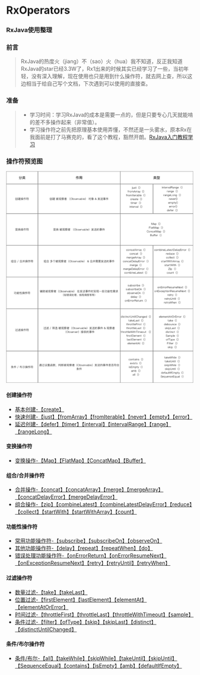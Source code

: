 # RxOperators
### RxJava使用整理

### 前言
> RxJava的热度火（jiang）不（sao）火（hua）我不知道，反正我知道RxJava的star已经3.3W了，Rx1出来的时候其实已经学习了一些，当初年轻，没有深入理解，现在使用也只是用到什么操作符，就去网上查，所以这边相当于给自己写个文档，下次遇到可以使用的直接查。
### 准备
> - 学习时间：学习RxJava的成本是需要一点的，但是只要专心几天就能啃的差不多操作起来（非常值）。
> - 学习操作符之前先把原理基本使用弄懂，不然还是一头雾水，原本Rx在我面前是打了马赛克的，看了这个教程，豁然开朗。[RxJava入门教程学习](https://www.jianshu.com/u/c50b715ccaeb)

### 操作符预览图
![Alt text](./operators.png)


#### 创建操作符
- [基本创建-【create】](https://github.com/LiangLuDev/RxPractice/blob/b78b5ab5145778c877a9e1820673a0dc34708732/app/src/main/java/com/luliang/rxpractice/operators/create/BasisCreate.java)
- [快速创建-【just】【fromArray】【fromIterable】【never】【empty】【error】](https://github.com/LiangLuDev/RxPractice/blob/b78b5ab5145778c877a9e1820673a0dc34708732/app/src/main/java/com/luliang/rxpractice/operators/create/FastCreate.java)
- [延迟创建-【defer】【timer】【interval】【intervalRange】【range】【rangeLong】](https://github.com/LiangLuDev/RxPractice/blob/b78b5ab5145778c877a9e1820673a0dc34708732/app/src/main/java/com/luliang/rxpractice/operators/create/DelayCreate.java)
#### 变换操作符
- [变换操作-【Map】【FlatMap】【ConcatMap】【Buffer】](https://github.com/LiangLuDev/RxPractice/blob/7aeebc20d3ae2d8dd05eb6e87ea145a7f06950f1/app/src/main/java/com/luliang/rxpractice/operators/transform/Transform.java)
#### 组合/合并操作符
- [合并操作-【concat】【concatArray】【merge】【mergeArray】【concatDelayError】【mergeDelayError】](https://github.com/LiangLuDev/RxPractice/blob/eddb9c9a55f4024422f62d4586f277b65989a1a9/app/src/main/java/com/luliang/rxpractice/operators/combine/ObservablesMerge.java)
- [组合操作-【zip】【combineLatest】【combineLatestDelayError】【reduce】【collect】【startWith】【startWithArray】【count】](https://github.com/LiangLuDev/RxPractice/blob/eddb9c9a55f4024422f62d4586f277b65989a1a9/app/src/main/java/com/luliang/rxpractice/operators/combine/ObservablesCombine.java)
#### 功能性操作符
- [常用功能操作符-【subscribe】【subscribeOn】【observeOn】](https://github.com/LiangLuDev/RxPractice/blob/23c8133d58f06fd33da4157528bda561c39045b8/app/src/main/java/com/luliang/rxpractice/operators/utility/AlwaysUtility.java)
- [其他功能操作符-【delay】【repeat】【repeatWhen】【do】](https://github.com/LiangLuDev/RxPractice/blob/23c8133d58f06fd33da4157528bda561c39045b8/app/src/main/java/com/luliang/rxpractice/operators/utility/OtherUtility.java)
- [错误处理功能操作符-【onErrorReturn】【onErrorResumeNext】【onExceptionResumeNext】【retry】【retryUntil】【retryWhen】](https://github.com/LiangLuDev/RxPractice/blob/23c8133d58f06fd33da4157528bda561c39045b8/app/src/main/java/com/luliang/rxpractice/operators/utility/ErrorUtility.java)
#### 过滤操作符
- [数量过滤-【take】【takeLast】](https://github.com/LiangLuDev/RxPractice/blob/7b29008159aa19b7164f281cde62a881625da6e4/app/src/main/java/com/luliang/rxpractice/operators/filter/CountFilter.java)
- [位置过滤-【firstElement】【lastElement】【elementAt】【elementAtOrError】](https://github.com/LiangLuDev/RxPractice/blob/7b29008159aa19b7164f281cde62a881625da6e4/app/src/main/java/com/luliang/rxpractice/operators/filter/LocationFilter.java)
- [时间过滤-【throttleFirst】【throttleLast】【throttleWithTimeout】【sample】](https://github.com/LiangLuDev/RxPractice/blob/7b29008159aa19b7164f281cde62a881625da6e4/app/src/main/java/com/luliang/rxpractice/operators/filter/TimeFilter.java)
- [条件过滤-【filter】【ofType】【skip】【skipLast】【distinct】【distinctUntilChanged】](https://github.com/LiangLuDev/RxPractice/blob/7b29008159aa19b7164f281cde62a881625da6e4/app/src/main/java/com/luliang/rxpractice/operators/filter/ConditionFilter.java)
#### 条件/布尔操作符
- [条件/布尔-【all】【takeWhile】【skipWhile】【takeUntil】【skipUntil】【SequenceEqual】【contains】【isEmpty】【amb】【defaultIfEmpty】](https://github.com/LiangLuDev/RxPractice/blob/30b6a6623544c4ea423c2fe2a532775cbe0d90a9/app/src/main/java/com/luliang/rxpractice/operators/conditional/ConditionalAndBoolean.java)
